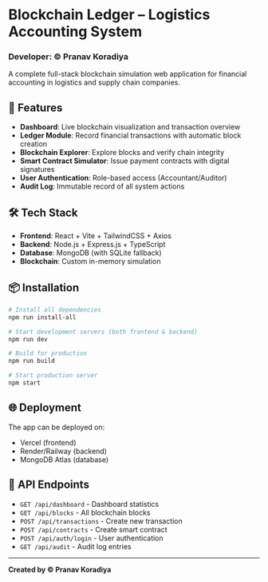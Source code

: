 # Blockchain Ledger – Logistics Accounting System
### Developer: © Pranav Koradiya

A complete full-stack blockchain simulation web application for financial accounting in logistics and supply chain companies.

## 🚀 Features

- **Dashboard**: Live blockchain visualization and transaction overview
- **Ledger Module**: Record financial transactions with automatic block creation
- **Blockchain Explorer**: Explore blocks and verify chain integrity
- **Smart Contract Simulator**: Issue payment contracts with digital signatures
- **User Authentication**: Role-based access (Accountant/Auditor)
- **Audit Log**: Immutable record of all system actions

## 🛠️ Tech Stack

- **Frontend**: React + Vite + TailwindCSS + Axios
- **Backend**: Node.js + Express.js + TypeScript
- **Database**: MongoDB (with SQLite fallback)
- **Blockchain**: Custom in-memory simulation

## 📦 Installation

```bash
# Install all dependencies
npm run install-all

# Start development servers (both frontend & backend)
npm run dev

# Build for production
npm run build

# Start production server
npm start
```

## 🌐 Deployment

The app can be deployed on:
- Vercel (frontend)
- Render/Railway (backend)
- MongoDB Atlas (database)

## 📝 API Endpoints

- `GET /api/dashboard` - Dashboard statistics
- `GET /api/blocks` - All blockchain blocks
- `POST /api/transactions` - Create new transaction
- `POST /api/contracts` - Create smart contract
- `POST /api/auth/login` - User authentication
- `GET /api/audit` - Audit log entries

---

**Created by © Pranav Koradiya**